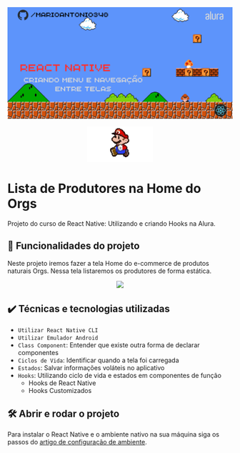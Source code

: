 <!-- PROJECT LOGO -->
 ![Thumbnails GitHub](../github/gitHubThumbnailNav.png)

  <div align="center">
    <img src="../github/mario.gif" alt="Logo" width="auto" height="80">
  </div>


# Lista de Produtores na Home do Orgs

Projeto do curso de React Native: Utilizando e criando Hooks na Alura.

## 🔨 Funcionalidades do projeto

Neste projeto iremos fazer a tela Home do e-commerce de produtos naturais Orgs. Nessa tela listaremos os produtores de forma estática.
<div align="center"><img src="https://user-images.githubusercontent.com/9091491/140552376-f1c1523d-5c69-42fe-a2fa-4021ed77160a.gif" width="300" /></div>


## ✔️ Técnicas e tecnologias utilizadas

- `Utilizar React Native CLI`
- `Utilizar Emulador Android`
- `Class Component`: Entender que existe outra forma de declarar componentes
- `Ciclos de Vida`: Identificar quando a tela foi carregada
- `Estados`: Salvar informações voláteis no aplicativo
- `Hooks`: Utilizando ciclo de vida e estados em componentes de função
  - Hooks de React Native
  - Hooks Customizados

## 🛠️ Abrir e rodar o projeto

Para instalar o React Native e o ambiente nativo na sua máquina siga os passos do [artigo de configuração de ambiente](https://www.alura.com.br/artigos/configurando-o-ambiente-react-native).
